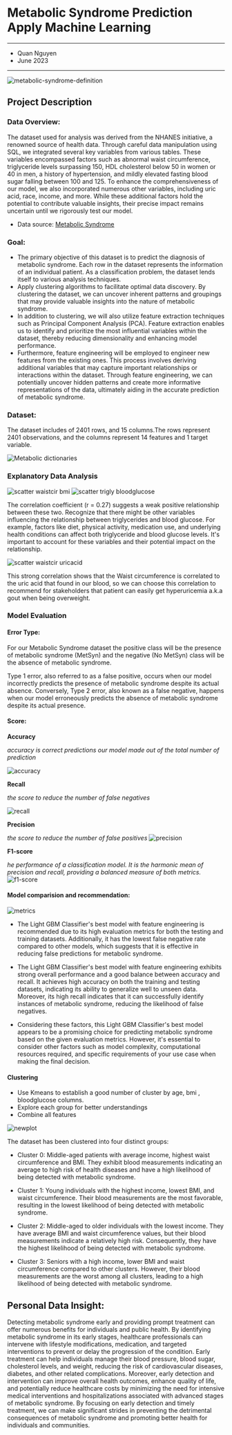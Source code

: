 # Metabolic Syndrome Prediction Apply Machine Learning
---
- Quan Nguyen
- June 2023
---
![metabolic-syndrome-definition](https://github.com/J4sonN/MLprojects/assets/128573553/8e2093b2-16f6-4209-aac1-c15af4b98f50)
## Project Description

### Data Overview:

The dataset used for analysis was derived from the NHANES initiative, a renowned source of health data. Through careful data manipulation using SQL, we integrated several key variables from various tables. These variables encompassed factors such as abnormal waist circumference, triglyceride levels surpassing 150, HDL cholesterol below 50 in women or 40 in men, a history of hypertension, and mildly elevated fasting blood sugar falling between 100 and 125. To enhance the comprehensiveness of our model, we also incorporated numerous other variables, including uric acid, race, income, and more. While these additional factors hold the potential to contribute valuable insights, their precise impact remains uncertain until we rigorously test our model.

- Data source: [Metabolic Syndrome](https://data.world/informatics-edu/metabolic-syndrome-prediction) 

### Goal:
- The primary objective of this dataset is to predict the diagnosis of metabolic syndrome. Each row in the dataset represents the information of an individual patient. As a classification problem, the dataset lends itself to various analysis techniques.
- Apply clustering algorithms to facilitate optimal data discovery. By clustering the dataset, we can uncover inherent patterns and groupings that may provide valuable insights into the nature of metabolic syndrome.
- In addition to clustering, we will also utilize feature extraction techniques such as Principal Component Analysis (PCA). Feature extraction enables us to identify and prioritize the most influential variables within the dataset, thereby reducing dimensionality and enhancing model performance.
- Furthermore, feature engineering will be employed to engineer new features from the existing ones. This process involves deriving additional variables that may capture important relationships or interactions within the dataset. Through feature engineering, we can potentially uncover hidden patterns and create more informative representations of the data, ultimately aiding in the accurate prediction of metabolic syndrome.

### Dataset:

The dataset includes of 2401 rows, and 15 columns.The rows represent 2401 observations, and the columns represent 14 features and 1 target variable.

![Metabolic dictionaries](https://github.com/J4sonN/MLprojects/assets/128573553/11041fdf-6eff-4d5b-b737-39869c08565b)

### Explanatory Data Analysis
![scatter waistcir bmi](https://github.com/J4sonN/MLprojects/assets/128573553/bc423867-faa4-486b-b011-080707d4a647)
![scatter trigly bloodglucose](https://github.com/J4sonN/MLprojects/assets/128573553/a4dc4c8b-f27c-4051-b05d-18c87c7dabe5)

The correlation coefficient (r = 0.27) suggests a weak positive relationship between these two. Recognize that there might be other variables influencing the relationship between triglycerides and blood glucose. For example, factors like diet, physical activity, medication use, and underlying health conditions can affect both triglyceride and blood glucose levels. It's important to account for these variables and their potential impact on the relationship.

![scatter waistcir uricacid](https://github.com/J4sonN/MLprojects/assets/128573553/eebf95b7-d765-4491-a2dd-3fdaf7d81c32)

This strong correlation shows that the Waist circumference is correlated to the uric acid that found in our blood, so we can choose this correlation to recommend for stakeholders that patient can easily get hyperuricemia a.k.a gout when being overweight.

### Model Evaluation

#### Error Type:

For our Metabolic Syndrome dataset the positive class will be the presence of metabolic syndrome (MetSyn) and the negative (No MetSyn) class will be the absence of metabolic syndrome.

Type 1 error, also referred to as a false positive, occurs when our model incorrectly predicts the presence of metabolic syndrome despite its actual absence. Conversely, Type 2 error, also known as a false negative, happens when our model erroneously predicts the absence of metabolic syndrome despite its actual presence.

#### Score:

**Accuracy**

*accuracy is correct predictions our model made out of the total number of prediction*

![accuracy](https://github.com/J4sonN/MLprojects/assets/128573553/3ddee1f6-07ed-4367-acff-025e4c08c7f3)

**Recall**

*the score to reduce the number of false negatives*

![recall](https://github.com/J4sonN/MLprojects/assets/128573553/e51fc9c5-3b4b-49af-ad00-b4e3026adbd2)

**Precision**

*the score to reduce the number of false positives*
![precision](https://github.com/J4sonN/MLprojects/assets/128573553/b01718e8-fc20-41d5-9a52-2f7d0f51e023)

**F1-score**

*he performance of a classification model. It is the harmonic mean of precision and recall, providing a balanced measure of both metrics.*
![f1-score](https://github.com/J4sonN/MLprojects/assets/128573553/b8504253-b1c1-4430-b684-4590e4bca116)

#### Model comparision and recommendation:

![metrics](https://github.com/J4sonN/MLprojects/assets/128573553/3872ae14-440f-4d4d-8ad6-f2e25360f4b6)

- The Light GBM Classifier's best model with feature engineering is recommended due to its high evaluation metrics for both the testing and training datasets. Additionally, it has the lowest false negative rate compared to other models, which suggests that it is effective in reducing false predictions for metabolic syndrome.

- The Light GBM Classifier's best model with feature engineering exhibits strong overall performance and a good balance between accuracy and recall. It achieves high accuracy on both the training and testing datasets, indicating its ability to generalize well to unseen data. Moreover, its high recall indicates that it can successfully identify instances of metabolic syndrome, reducing the likelihood of false negatives.

- Considering these factors, this Light GBM Classifier's best model appears to be a promising choice for predicting metabolic syndrome based on the given evaluation metrics. However, it's essential to consider other factors such as model complexity, computational resources required, and specific requirements of your use case when making the final decision.

#### Clustering 
- Use Kmeans to establish a good number of cluster by age, bmi , bloodglucose columns.
- Explore each group for better understandings
- Combine all features

![newplot](https://github.com/J4sonN/MLprojects/assets/128573553/c5b9dae2-9c47-49ac-ace6-f68472cd1974)

The dataset has been clustered into four distinct groups:

- Cluster 0: Middle-aged patients with average income, highest waist circumference and BMI. They exhibit blood measurements indicating an average to high risk of health diseases and have a high likelihood of being detected with metabolic syndrome.

- Cluster 1: Young individuals with the highest income, lowest BMI, and waist circumference. Their blood measurements are the most favorable, resulting in the lowest likelihood of being detected with metabolic syndrome.

- Cluster 2: Middle-aged to older individuals with the lowest income. They have average BMI and waist circumference values, but their blood measurements indicate a relatively high risk. Consequently, they have the highest likelihood of being detected with metabolic syndrome.

- Cluster 3: Seniors with a high income, lower BMI and waist circumference compared to other clusters. However, their blood measurements are the worst among all clusters, leading to a high likelihood of being detected with metabolic syndrome.

## Personal Data Insight: 

Detecting metabolic syndrome early and providing prompt treatment can offer numerous benefits for individuals and public health. By identifying metabolic syndrome in its early stages, healthcare professionals can intervene with lifestyle modifications, medication, and targeted interventions to prevent or delay the progression of the condition. Early treatment can help individuals manage their blood pressure, blood sugar, cholesterol levels, and weight, reducing the risk of cardiovascular diseases, diabetes, and other related complications. Moreover, early detection and intervention can improve overall health outcomes, enhance quality of life, and potentially reduce healthcare costs by minimizing the need for intensive medical interventions and hospitalizations associated with advanced stages of metabolic syndrome. By focusing on early detection and timely treatment, we can make significant strides in preventing the detrimental consequences of metabolic syndrome and promoting better health for individuals and communities.

